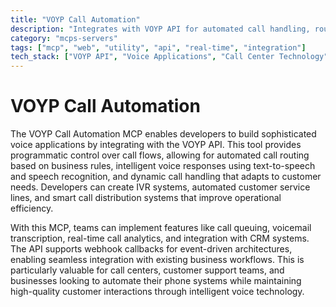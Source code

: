```yaml
---
title: "VOYP Call Automation"
description: "Integrates with VOYP API for automated call handling, routing, and intelligent voice responses to enhance call center operations."
category: "mcps-servers"
tags: ["mcp", "web", "utility", "api", "real-time", "integration"]
tech_stack: ["VOYP API", "Voice Applications", "Call Center Technology", "IVR Systems", "Telecommunications"]
---
```


# VOYP Call Automation

The VOYP Call Automation MCP enables developers to build sophisticated voice applications by integrating with the VOYP API. This tool provides programmatic control over call flows, allowing for automated call routing based on business rules, intelligent voice responses using text-to-speech and speech recognition, and dynamic call handling that adapts to customer needs. Developers can create IVR systems, automated customer service lines, and smart call distribution systems that improve operational efficiency.

With this MCP, teams can implement features like call queuing, voicemail transcription, real-time call analytics, and integration with CRM systems. The API supports webhook callbacks for event-driven architectures, enabling seamless integration with existing business workflows. This is particularly valuable for call centers, customer support teams, and businesses looking to automate their phone systems while maintaining high-quality customer interactions through intelligent voice technology.
